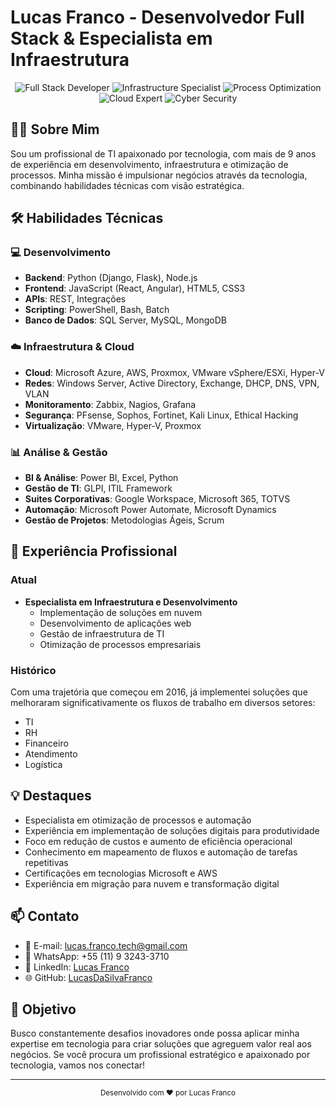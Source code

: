 # Lucas Franco - Desenvolvedor Full Stack & Especialista em Infraestrutura

<div align="center">
  <img src="https://img.shields.io/badge/Full%20Stack-Developer-blue" alt="Full Stack Developer">
  <img src="https://img.shields.io/badge/Infrastructure-Specialist-green" alt="Infrastructure Specialist">
  <img src="https://img.shields.io/badge/Process-Optimization-orange" alt="Process Optimization">
  <img src="https://img.shields.io/badge/Cloud-Expert-blueviolet" alt="Cloud Expert">
  <img src="https://img.shields.io/badge/Cyber-Security-red" alt="Cyber Security">
</div>

## 👨‍💻 Sobre Mim

Sou um profissional de TI apaixonado por tecnologia, com mais de 9 anos de experiência em desenvolvimento, infraestrutura e otimização de processos. Minha missão é impulsionar negócios através da tecnologia, combinando habilidades técnicas com visão estratégica.

## 🛠️ Habilidades Técnicas

### 💻 Desenvolvimento
- **Backend**: Python (Django, Flask), Node.js
- **Frontend**: JavaScript (React, Angular), HTML5, CSS3
- **APIs**: REST, Integrações
- **Scripting**: PowerShell, Bash, Batch
- **Banco de Dados**: SQL Server, MySQL, MongoDB

### ☁️ Infraestrutura & Cloud
- **Cloud**: Microsoft Azure, AWS, Proxmox, VMware vSphere/ESXi, Hyper-V
- **Redes**: Windows Server, Active Directory, Exchange, DHCP, DNS, VPN, VLAN
- **Monitoramento**: Zabbix, Nagios, Grafana
- **Segurança**: PFsense, Sophos, Fortinet, Kali Linux, Ethical Hacking
- **Virtualização**: VMware, Hyper-V, Proxmox

### 📊 Análise & Gestão
- **BI & Análise**: Power BI, Excel, Python
- **Gestão de TI**: GLPI, ITIL Framework
- **Suites Corporativas**: Google Workspace, Microsoft 365, TOTVS
- **Automação**: Microsoft Power Automate, Microsoft Dynamics
- **Gestão de Projetos**: Metodologias Ágeis, Scrum

## 🚀 Experiência Profissional

### Atual
- **Especialista em Infraestrutura e Desenvolvimento**
  - Implementação de soluções em nuvem
  - Desenvolvimento de aplicações web
  - Gestão de infraestrutura de TI
  - Otimização de processos empresariais

### Histórico
Com uma trajetória que começou em 2016, já implementei soluções que melhoraram significativamente os fluxos de trabalho em diversos setores:
- TI
- RH
- Financeiro
- Atendimento
- Logística

## 💡 Destaques
- Especialista em otimização de processos e automação
- Experiência em implementação de soluções digitais para produtividade
- Foco em redução de custos e aumento de eficiência operacional
- Conhecimento em mapeamento de fluxos e automação de tarefas repetitivas
- Certificações em tecnologias Microsoft e AWS
- Experiência em migração para nuvem e transformação digital

## 📫 Contato

- 📧 E-mail: lucas.franco.tech@gmail.com
- 📱 WhatsApp: +55 (11) 9 3243-3710
- 💼 LinkedIn: [Lucas Franco](https://www.linkedin.com/in/lucas-franco-tech/)
- 🌐 GitHub: [LucasDaSilvaFranco](https://github.com/LucasDaSilvaFranco)

## 🎯 Objetivo

Busco constantemente desafios inovadores onde possa aplicar minha expertise em tecnologia para criar soluções que agreguem valor real aos negócios. Se você procura um profissional estratégico e apaixonado por tecnologia, vamos nos conectar!

---

<div align="center">
  <sub>Desenvolvido com ❤️ por Lucas Franco</sub>
</div> 